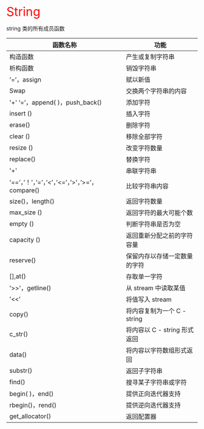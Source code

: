 <font size = 6 color = red>String</font>

string 类的所有成员函数

函数名称    |  功能
-----------|------
构造函数    |	 产生或复制字符串
析构函数    |	销毁字符串
’=’，assign  |	赋以新值
Swap   	   | 交换两个字符串的内容
'+' ‘=’，append( )，push_back() |	添加字符
insert () |	插入字符
erase()	| 删除字符
clear () |	移除全部字符
resize () |	改变字符数量
replace() |	替换字符
'+' |	串联字符串
’==’，’！’，’=’，’<’，’<=’，’>’，’>=’，compare() |	比较字符串内容
size()，length() |	返回字符数量
max_size () |	返回字符的最大可能个数
empty () |	判断字符串是否为空
capacity () |	返回重新分配之前的字符容量
reserve() |	保留内存以存储一定数量的字符
[],at() |	存取单一字符
'>>'，getline() |	从 stream 中读取某值
’<<’ |	将值写入 stream
copy() |	将内容复制为一个 C - string
c_str() |	将内容以 C - string 形式返回
data() |	将内容以字符数组形式返回
substr() |	返回子字符串
find() |	搜寻某子字符串或字符
begin( )，end() |	提供正向迭代器支持
rbegin()，rend() |	提供逆向迭代器支持
get_allocator() |	返回配置器
